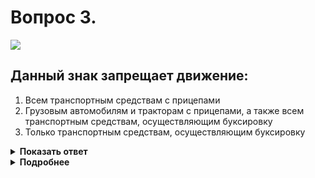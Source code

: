 # Вопрос 3.

![](https://s.drom.ru/i24228/pdd/tickets/2016/1543885295.jpg)

## Данный знак запрещает движение:

1. Всем транспортным средствам с прицепами
2. Грузовым автомобилям и тракторам с прицепами, а также всем транспортным средствам, осуществляющим буксировку
3. Только транспортным средствам, осуществляющим буксировку

<details>
<summary><b>Показать ответ</b></summary>
Правильный ответ: 2
</details>
<details>
<summary><b>Подробнее</b></summary>
Знак 3.7 «Движение с прицепом запрещено» запрещает движение грузовых автомобилей и тракторов с прицепом любого типа, а также буксировку механических транспортных средств.
(«Дорожные знаки»)
</details>